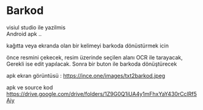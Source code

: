 # Barkod
visiul studio ile yazilmis  
Android apk .. 

kağıtta veya ekranda olan bir kelimeyi barkoda dönüstürmek icin 

önce resmini çekecek, 
resim üzerinde seçilen alanı OCR ile tarayacak, 
Gerekli ise edit yapılacak. 
Sonra bir buton ile barkoda dönüştürecek 


apk ekran görüntüsü : 
https://ince.one/images/txt2barkod.jpeg

apk ve source kod
https://drive.google.com/drive/folders/1Z9G0Q1iUA4y1mFhxYaY430rCclRf5Aiy

